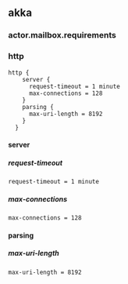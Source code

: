 
## akka 
### actor.mailbox.requirements
### http
```
http {
    server {
      request-timeout = 1 minute
      max-connections = 128
    }
    parsing {
      max-uri-length = 8192
    }
  }
```
#### server
##### request-timeout
```
request-timeout = 1 minute
```
##### max-connections
```
max-connections = 128
```
#### parsing
##### max-uri-length
```
max-uri-length = 8192
```


